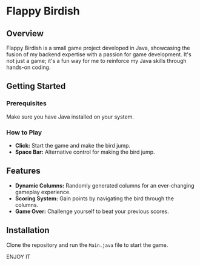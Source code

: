 # Flappy Birdish

## Overview

Flappy Birdish is a small game project developed in Java, showcasing the fusion of my backend expertise with a passion for game development. It's not just a game; it's a fun way for me to reinforce my Java skills through hands-on coding.

## Getting Started

### Prerequisites

Make sure you have Java installed on your system.

### How to Play

- **Click:** Start the game and make the bird jump.
- **Space Bar:** Alternative control for making the bird jump.

## Features

- **Dynamic Columns:** Randomly generated columns for an ever-changing gameplay experience.
- **Scoring System:** Gain points by navigating the bird through the columns.
- **Game Over:** Challenge yourself to beat your previous scores.

## Installation

Clone the repository and run the `Main.java` file to start the game.

ENJOY IT
